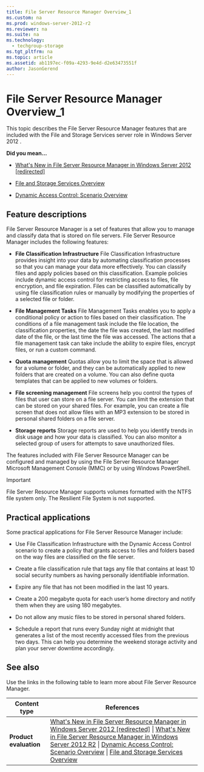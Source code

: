 ```yaml
---
title: File Server Resource Manager Overview_1
ms.custom: na
ms.prod: windows-server-2012-r2
ms.reviewer: na
ms.suite: na
ms.technology: 
  - techgroup-storage
ms.tgt_pltfrm: na
ms.topic: article
ms.assetid: ab1197ec-f09a-4293-9e4d-d2e63473551f
author: JasonGerend
---
```

# File Server Resource Manager Overview_1
This topic describes the File Server Resource Manager features that are included with the File and Storage Services server role in  Windows Server 2012 .  
  
**Did you mean…**  
  
-   [What's New in File Server Resource Manager in Windows Server 2012 \[redirected\]](assetId:///d53c603e-6217-4b98-8508-e8e492d16083)  
  
-   [File and Storage Services Overview](File-and-Storage-Services-Overview.md)  
  
-   [Dynamic Access Control: Scenario Overview](Dynamic-Access-Control--Scenario-Overview.md)  
  
## <a name="BKMK_OVER"></a>Feature descriptions  
File Server Resource Manager is a set of features that allow you to manage and classify data that is stored on file servers. File Server Resource Manager includes the following features:  
  
-   **File Classification Infrastructure** File Classification Infrastructure provides insight into your data by automating classification processes so that you can manage your data more effectively. You can classify files and apply policies based on this classification. Example policies include dynamic access control for restricting access to files, file encryption, and file expiration. Files can be classified automatically by using file classification rules or manually by modifying the properties of a selected file or folder.  
  
-   **File Management Tasks** File Management Tasks enables you to apply a conditional policy or action to files based on their classification. The conditions of a file management task include the file location, the classification properties, the date the file was created, the last modified date of the file, or the last time the file was accessed. The actions that a file management task can take include the ability to expire files, encrypt files, or run a custom command.  
  
-   **Quota management** Quotas allow you to limit the space that is allowed for a volume or folder, and they can be automatically applied to new folders that are created on a volume. You can also define quota templates that can be applied to new volumes or folders.  
  
-   **File screening management** File screens help you control the types of files that user can store on a file server. You can limit the extension that can be stored on your shared files. For example, you can create a file screen that does not allow files with an MP3 extension to be stored in personal shared folders on a file server.  
  
-   **Storage reports** Storage reports are used to help you identify trends in disk usage and how your data is classified. You can also monitor a selected group of users for attempts to save unauthorized files.  
  
The features included with File Server Resource Manager can be configured and managed by using the File Server Resource Manager Microsoft Management Console \(MMC\) or by using Windows PowerShell.  
  
> [!IMPORTANT]  
> File Server Resource Manager supports volumes formatted with the NTFS file system only. The Resilient File System is not supported.  
  
## <a name="BKMK_APP"></a>Practical applications  
Some practical applications for File Server Resource Manager include:  
  
-   Use File Classification Infrastructure with the Dynamic Access Control scenario to create a policy that grants access to files and folders based on the way files are classified on the file server.  
  
-   Create a file classification rule that tags any file that contains at least 10 social security numbers as having personally identifiable information.  
  
-   Expire any file that has not been modified in the last 10 years.  
  
-   Create a 200 megabyte quota for each user’s home directory and notify them when they are using 180 megabytes.  
  
-   Do not allow any music files to be stored in personal shared folders.  
  
-   Schedule a report that runs every Sunday night at midnight that generates a list of the most recently accessed files from the previous two days. This can help you determine the weekend storage activity and plan your server downtime accordingly.  
  
## <a name="BKMK_LINKS"></a>See also  
Use the links in the following table to learn more about File Server Resource Manager.  
  
|Content type|References|  
|----------------|--------------|  
|**Product evaluation**|[What's New in File Server Resource Manager in Windows Server 2012 \[redirected\]](assetId:///d53c603e-6217-4b98-8508-e8e492d16083) &#124; [What's New in File Server Resource Manager in Windows Server 2012 R2](assetId:///de55502e-aa3d-4e21-bcbc-1100c81b950f) &#124; [Dynamic Access Control: Scenario Overview](Dynamic-Access-Control--Scenario-Overview.md) &#124; [File and Storage Services Overview](File-and-Storage-Services-Overview.md)|  
  

